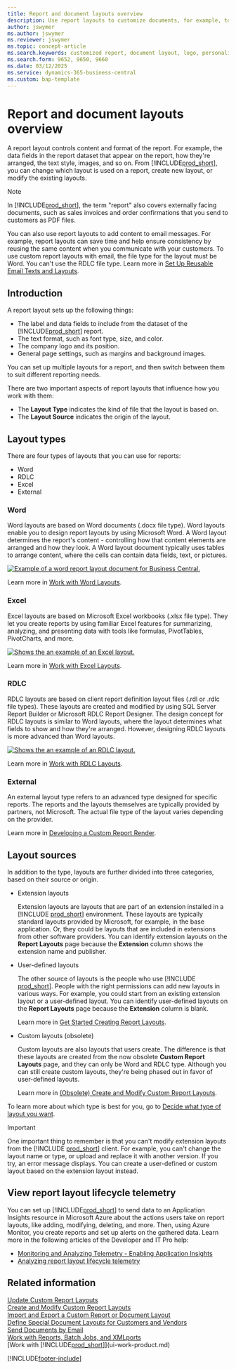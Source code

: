 ```yaml
---
title: Report and document layouts overview
description: Use report layouts to customize documents, for example, to personalize the font, logo, or page settings of PDF files you send to customers.
author: jswymer
ms.author: jswymer
ms.reviewer: jswymer
ms.topic: concept-article
ms.search.keywords: customized report, document layout, logo, personalize
ms.search.form: 9652, 9650, 9660
ms.date: 03/12/2025
ms.service: dynamics-365-business-central
ms.custom: bap-template
---
```

# Report and document layouts overview

A report layout controls content and format of the report. For example, the data fields in the report dataset that appear on the report, how they're arranged, the text style, images, and so on. From [!INCLUDE[prod_short](includes/prod_short.md)], you can change which layout is used on a report, create new layout, or modify the existing layouts.

> [!NOTE]  
> In [!INCLUDE[prod_short](includes/prod_short.md)], the term "report" also covers externally facing documents, such as sales invoices and order confirmations that you send to customers as PDF files.

You can also use report layouts to add content to email messages. For example, report layouts can save time and help ensure consistency by reusing the same content when you communicate with your customers. To use custom report layouts with email, the file type for the layout must be Word. You can't use the RDLC file type. Learn more in [Set Up Reusable Email Texts and Layouts](admin-how-setup-email.md#set-up-reusable-email-texts-and-layouts).

## Introduction

A report layout sets up the following things:

* The label and data fields to include from the dataset of the [!INCLUDE[prod_short](includes/prod_short.md)] report.
* The text format, such as font type, size, and color.
* The company logo and its position.
* General page settings, such as margins and background images.

You can set up multiple layouts for a report, and then switch between them to suit different reporting needs.

<!--You can use one of the built-in report layouts or you can create custom report layouts and assign them to your reports as needed. Learn more in [Create a Custom Report or Document Layout](ui-how-create-custom-report-layout.md).-->

There are two important aspects of report layouts that influence how you work with them:

* The **Layout Type** indicates the kind of file that the layout is based on.
* The **Layout Source** indicates the origin of the layout.

## Layout types

There are four types of layouts that you can use for reports:

* Word
* RDLC
* Excel
* External

### Word

Word layouts are based on Word documents (.docx file type). Word layouts enable you to design report layouts by using Microsoft Word. A Word layout determines the report's content - controlling how that content elements are arranged and how they look. A Word layout document typically uses tables to arrange content, where the cells can contain data fields, text, or pictures.

[![Example of a word report layout document for Business Central.](media/word-layout-overview.png)](media/word-layout-overview.png#lightbox)

<!--![Example of a word report layout document for Business Central.](media/nav_wordreportlayout_edit_in_word_example.png) -->

Learn more in [Work with Word Layouts](ui-how-add-fields-word-report-layout.md).

### Excel

Excel layouts are based on Microsoft Excel workbooks (.xlsx file type). They let you create reports by using familiar Excel features for summarizing, analyzing, and presenting data with tools like formulas, PivotTables, PivotCharts, and more.

[![Shows the an example of an Excel layout.](media/excel-layout-2.png)](media/excel-layout-2.png#lightbox)

Learn more in [Work with Excel Layouts](ui-excel-report-layouts.md).

### RDLC

RDLC layouts are based on client report definition layout files (.rdl or .rdlc file types). These layouts are created and modified by using SQL Server Report Builder or Microsoft RDLC Report Designer. The design concept for RDLC layouts is similar to Word layouts, where the layout determines what fields to show and how they're arranged. However, designing RDLC layouts is more advanced than Word layouts.

[![Shows the an example of an RDLC layout.](media/rdlc-layout-overview.png)](media/rdlc-layout-overview.png#lightbox)

Learn more in [Work with RDLC Layouts](ui-rdlc-report-layouts.md).

### External

An external layout type refers to an advanced type designed for specific reports. The reports and the layouts themselves are typically provided by partners, not Microsoft. The actual file type of the layout varies depending on the provider.

Learn more in [Developing a Custom Report Render](/dynamics365/business-central/dev-itpro/developer/devenv-report-custom-render).

## Layout sources

In addition to the type, layouts are further divided into three categories, based on their source or origin.

* Extension layouts

   Extension layouts are layouts that are part of an extension installed in a [!INCLUDE [prod_short](includes/prod_short.md)] environment. These layouts are typically standard layouts provided by Microsoft, for example, in the base application. Or, they could be layouts that are included in extensions from other software providers. You can identify extension layouts on the **Report Layouts** page because the **Extension** column shows the extension name and publisher.

* User-defined layouts

   The other source of layouts is the people who use [!INCLUDE [prod_short](includes/prod_short.md)]. People with the right permissions can add new layouts in various ways. For example, you could start from an existing extension layout or a user-defined layout. You can identify user-defined layouts on the **Report Layouts** page because the **Extension** column is blank.

   Learn more in [Get Started Creating Report Layouts](ui-get-started-layouts.md).

* Custom layouts (obsolete)

  Custom layouts are also layouts that users create. The difference is that these layouts are created from the now obsolete **Custom Report Layouts** page, and they can only be Word and RDLC type. Although you can still create custom layouts, they're being phased out in favor of user-defined layouts.

  Learn more in [(Obsolete) Create and Modify Custom Report Layouts](ui-how-create-custom-report-layout.md).

To learn more about which type is best for you, go to [Decide what type of layout you want](ui-get-started-layouts.md#decide).

> [!IMPORTANT]
> One important thing to remember is that you can't modify extension layouts from the [!INCLUDE [prod_short](includes/prod_short.md)] client. For example, you can't change the layout name or type, or upload and replace it with another version. If you try, an error message displays. You can create a user-defined or custom layout based on the extension layout instead.

<!--
### Built-in and custom report layouts

[!INCLUDE[prod_short](includes/prod_short.md)] includes several built-in layouts. Built-in layouts are predefined layouts that are designed for specific reports. [!INCLUDE[prod_short](includes/prod_short.md)] reports will have a built-in layout as either an RDLC report layout, Word report layout, or in some cases both. You can’t modify a built-in report layout from [!INCLUDE[prod_short](includes/prod_short.md)] but you use them as a starting point for building your own custom report layouts.

Custom layouts are report layouts that you design to change the appearance of a report. You typically create a custom layout based on a built-in layout, but you can create them from scratch or from a copy of an existing custom layout. Custom layouts enable you to have multiple layouts for the same report, which you switch among as needed. For example, you can have different layouts for each [!INCLUDE[prod_short](includes/prod_short.md)] company, or you can have different layouts for the same company for specific occasions or events, like a special campaign or holiday season.

Deciding on whether to use a Word, Excel, or RDLC layout type will depend on how you want the generated report to look and your knowledge of tools for creating the layouts, like Word, Excel, and SQL Server Report Builder.

* The general design concepts for Word and RDLC layouts are similar. However each type has certain design features that affect how the generated report appears in [!INCLUDE[prod_short](includes/prod_short.md)]. This means that the same report might look different when using the Word report layout compared to the RDLC report layout.

* The process for setting up Word, Excel, and RDLC report layouts on reports is the same. The main difference is in the way you modify the layouts. Word and especially Excel layouts are typically easier to create and modify than RDLC report layouts because you use Word and Excel. RDLC report layouts are modified by using SQL Server Report builder, which targets more advanced users.

* Not all reports and document have a dataset that is optimized for use with an Excel layout. For example, aggregations and complex calculations work best with RDLC or Word layouts. The same is true for documents.

For information about how to switch the layout currently used on a report, see [Set the Layout Used by a Report](ui-set-report-layout.md).

-->

## View report layout lifecycle telemetry

You can set up [!INCLUDE[prod_short](includes/prod_short.md)] to send data to an Application Insights resource in Microsoft Azure about the actions users take on report layouts, like adding, modifying, deleting, and more. Then, using Azure Monitor, you create reports and set up alerts on the gathered data. Learn more in the following articles of the Developer and IT Pro help:

* [Monitoring and Analyzing Telemetry - Enabling Application Insights](/dynamics365/business-central/dev-itpro/administration/telemetry-overview?toc=/dynamics365/business-central/toc.json#enable)
* [Analyzing report layout lifecycle telemetry](/dynamics365/business-central/dev-itpro/administration/telemetry-report-layout-lifecycle-trace?toc=/dynamics365/business-central/toc.json)

## Related information

[Update Custom Report Layouts](ui-update-report-layouts.md)  
[Create and Modify Custom Report Layouts](ui-how-create-custom-report-layout.md)  
[Import and Export a Custom Report or Document Layout](ui-how-import-and-export-report-layout.md)  
[Define Special Document Layouts for Customers and Vendors](ui-define-customer-vendor-document-layouts.md)  
[Send Documents by Email](ui-how-send-documents-email.md)  
[Work with Reports, Batch Jobs, and XMLports](ui-work-report.md)  
[Work with [!INCLUDE[prod_short](includes/prod_short.md)]](ui-work-product.md)  

[!INCLUDE[footer-include](includes/footer-banner.md)]
